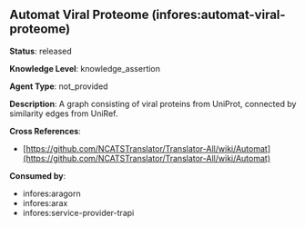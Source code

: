 [//]: # (DO NOT MANUALLY EDIT THIS FILE. IT IS GENERATED FROM A TEMPLATE.)

## Automat Viral Proteome (infores:automat-viral-proteome)

**Status**: released
  
**Knowledge Level**: knowledge_assertion
  
**Agent Type**: not_provided

**Description**: A graph consisting of viral proteins from UniProt, connected by similarity edges from UniRef.

**Cross References**:

- [https://github.com/NCATSTranslator/Translator-All/wiki/Automat](https://github.com/NCATSTranslator/Translator-All/wiki/Automat)


**Consumed by**:

- infores:aragorn
- infores:arax
- infores:service-provider-trapi